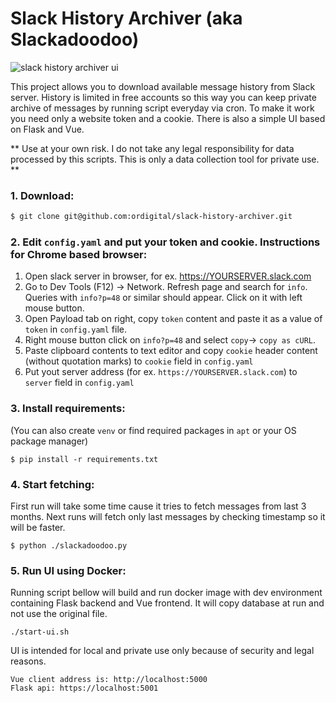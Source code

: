 # Slack History Archiver (aka Slackadoodoo)

![slack history archiver ui](https://i.ibb.co/Rvhgdzg/slack.jpg)

This project allows you to download available message history from Slack server. History is limited in free accounts so this way you can keep private archive of messages by running script everyday via cron. To make it work you need only a website token and a cookie. There is also a simple UI based on Flask and Vue.

** Use at your own risk. I do not take any legal responsibility for data processed by this scripts. This is only a data collection tool for private use. **

### 1. Download:

```bash
$ git clone git@github.com:ordigital/slack-history-archiver.git
```

### 2. Edit `config.yaml` and put your token and cookie. Instructions for Chrome based browser:

1. Open slack server in browser, for ex. https://YOURSERVER.slack.com
2. Go to Dev Tools (F12) → Network. Refresh page and search for `info`. Queries with `info?p=48` or similar should appear. Click on it with left mouse button.
3. Open Payload tab on right, copy `token` content and paste it as a value of `token` in `config.yaml` file.
4. Right mouse button click on `info?p=48` and select `copy`→ `copy as cURL`.
5. Paste clipboard contents to text editor and copy `cookie` header content (without quotation marks) to `cookie` field in `config.yaml`
6. Put yout server address (for ex. `https://YOURSERVER.slack.com`) to `server` field in `config.yaml`

### 3. Install requirements:

(You can also create `venv` or find required packages in `apt` or your OS package manager)

```
$ pip install -r requirements.txt
```

### 4. Start fetching:

First run will take some time cause it tries to fetch messages from last 3 months. Next runs will fetch only last messages by checking timestamp so it will be faster.

```
$ python ./slackadoodoo.py
```

### 5. Run UI using Docker:

Running script bellow will build and run docker image with dev environment containing Flask backend and Vue frontend. It will copy database at run and not use the original file. 

```
./start-ui.sh
```
UI is intended for local and private use only because of security and legal reasons.
```
Vue client address is: http://localhost:5000 
Flask api: https://localhost:5001
```



